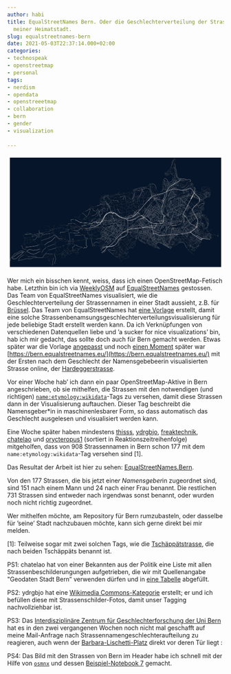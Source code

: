 ```yaml
---
author: habi
title: EqualStreetNames Bern. Oder die Geschlechterverteilung der Strassennamen in
  meiner Heimatstadt.
slug: equalstreetnames-bern
date: 2021-05-03T22:37:14.000+02:00
categories:
- technospeak
- openstreetmap
- personal
tags:
- nerdism
- opendata
- openstreeetmap
- collaboration
- bern
- gender
- visualization

---
```

![Bärn, i ha di gärn!](/static/images/2021/Bern.png "Berns Strassen")

Wer mich ein bisschen kennt, weiss, dass ich einen OpenStreetMap-Fetisch habe.
Letzthin bin ich via [WeeklyOSM](https://weeklyosm.eu/archives/14443#wn560_24766) auf [EqualStreetNames](https://equalstreetnames.eu) gestossen.
Das Team von EqualStreetNames visualisiert, wie die Geschlechterverteilung der Strassennamen in einer Stadt aussieht, z.B. für [Brüssel](https://equalstreetnames.brussels/).
Das Team von EqualStreetNames hat [eine Vorlage](https://github.com/EqualStreetNames/equalstreetnames-template) erstellt, damit eine solche Strassenbenamsungsgeschlechterverteilungsvisualisierung für jede beliebige Stadt erstellt werden kann.
Da ich Verknüpfungen von verschiedenen Datenquellen liebe und ’a sucker for nice visualizations’ bin, hab ich mir gedacht, das sollte doch auch für Bern gemacht werden.
Etwas später war die Vorlage [angepasst](https://github.com/EqualStreetNames/equalstreetnames-bern) und noch [einen Moment](https://github.com/EqualStreetNames/equalstreetnames/issues/171#issuecomment-822580095) später war [https://bern.equalstreetnames.eu/](https://bern.equalstreetnames.eu/) mit der Ersten nach dem Geschlecht der Namensgebebeerin visualisierten Strasse online, der [Hardeggerstrasse](https://overpass-api.de/achavi/?changeset=103203212).

Vor einer Woche hab’ ich dann ein paar OpenStreetMap-Aktive in Bern angeschrieben, ob sie mithelfen, die Strassen mit den notwendigen (und richtigen) [`name:etymology:wikidata`](https://wiki.openstreetmap.org/wiki/Key:name:etymology:wikidata)-Tags zu versehen, damit diese Strassen dann in der Visualisierung auftauchen.
Dieser Tag beschreibt die Namensgeber*in in maschinenlesbarer Form, so dass automatisch das Geschlecht ausgelesen und visualisiert werden kann.

Eine Woche später haben mindestens [thisss](https://osm.org/user/thisss), [ydrgbjo](https://osm.org/user/ydrgbjo), [freaktechnik](https://osm.org/user/freaktechnik), [chatelao](https://osm.org/user/chatelao) und [orycteropus1](https://osm.org/user/orycteropus1) (sortiert in Reaktionszeitreihenfolge) mitgeholfen, dass von 908 Strassennamen in Bern schon 177 mit dem `name:etymology:wikidata`-Tag versehen sind \[1\].

Das Resultat der Arbeit ist hier zu sehen: [EqualStreetNames.Bern](https://bern.equalstreetnames.eu/).

Von den 177 Strassen, die bis jetzt eine*r Namensgeber*in zugeordnet sind, sind 151 nach einem Mann und 24 nach einer Frau benannt.
Die restlichen 731 Strassen sind entweder nach irgendwas sonst benannt, oder wurden noch nicht richtig zugeordnet.

Wer mithelfen möchte, am Repository für Bern rumzubasteln, oder dasselbe für ’seine’ Stadt nachzubauen möchte, kann sich gerne direkt bei mir melden.

\[1\]: Teilweise sogar mit zwei solchen Tags, wie die [Tschäppätstrasse](https://www.openstreetmap.org/way/249724883), die nach beiden Tschäppäts benannt ist.

PS1: chatelao hat von einer Bekannten aus der Politik eine Liste mit allen Strassenbeschilderungungen aufgetrieben, die wir mit Quellenangabe "Geodaten Stadt Bern” verwenden dürfen und in [eine Tabelle](https://docs.google.com/spreadsheets/d/15dDGMJSa0HdUemPqakue229IPZydJl1pMS2FPgCgoCA/edit#gid=0) abgefüllt.

PS2: ydrgbjo hat eine [Wikimedia Commons-Kategorie](https://commons.wikimedia.org/wiki/Category:Street_signs_in_Bern) erstellt; er und ich befüllen diese mit Strassenschilder-Fotos, damit unser Tagging nachvollziehbar ist.

PS3: Das [Interdisziplinäre Zentrum für Geschlechterforschung der Uni Bern](https://www.izfg.unibe.ch) hat es in den zwei vergangenen Wochen noch nicht mal geschafft auf meine Mail-Anfrage nach Strassennamengeschlechteraufteilung zu reagieren, auch wenn der [Barbara-Lischetti-Platz](https://www.openstreetmap.org/way/665047918/) direkt vor deren Tür liegt :

PS4: Das Bild mit den Strassen von Bern im Header habe ich schnell mit der Hilfe von [`osmnx`](https://geoffboeing.com/2016/11/osmnx-python-street-networks/) und dessen [Beispiel-Notebook 7](https://mybinder.org/v2/gh/gboeing/osmnx-examples/main) gemacht.
